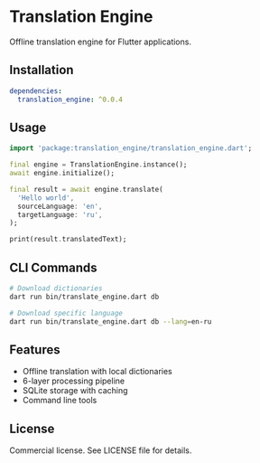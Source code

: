 # Translation Engine

Offline translation engine for Flutter applications.

## Installation

```yaml
dependencies:
  translation_engine: ^0.0.4
```

## Usage

```dart
import 'package:translation_engine/translation_engine.dart';

final engine = TranslationEngine.instance();
await engine.initialize();

final result = await engine.translate(
  'Hello world',
  sourceLanguage: 'en',
  targetLanguage: 'ru',
);

print(result.translatedText);
```

## CLI Commands

```bash
# Download dictionaries
dart run bin/translate_engine.dart db

# Download specific language
dart run bin/translate_engine.dart db --lang=en-ru
```

## Features

- Offline translation with local dictionaries
- 6-layer processing pipeline
- SQLite storage with caching
- Command line tools

## License

Commercial license. See LICENSE file for details.

